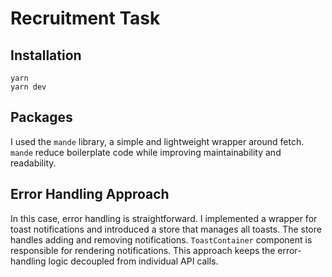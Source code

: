 # Recruitment Task

## Installation

```
yarn
yarn dev
```

## Packages

I used the `mande` library, a simple and lightweight wrapper around fetch. `mande` reduce boilerplate code while improving maintainability and readability.

## Error Handling Approach

In this case, error handling is straightforward. I implemented a wrapper for toast notifications and introduced a store that manages all toasts. The store handles adding and removing notifications. `ToastContainer` component is responsible for rendering notifications. This approach keeps the error-handling logic decoupled from individual API calls.
